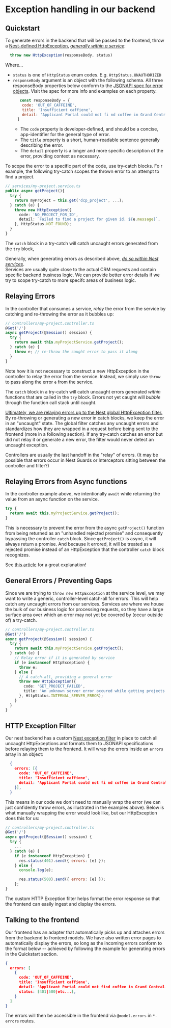 # Exception handling in our backend

## Quickstart

To generate errors in the backend that will be passed to the
frontend, throw a [Nest-defined HttpException](https://docs.nestjs.com/exception-filters#throwing-standard-exceptions), <u>_generally within a service_</u>:

```js
  throw new HttpException(responseBody, status)
```

Where...
  - `status` is one of `HttpStatus` enum codes. E.g. `HttpStatus.UNAUTHORIZED`
  - `responseBody` argument is an object with the following schema. All three responseBody properties below
  conform to the [JSONAPI spec for error objects](https://jsonapi.org/format/#errors-processing). Visit the spec for more info and examples on each property.
    ```js
       const responseBody = {
        code: 'OUT_OF_CAFFEINE',
        title: 'Insufficient caffiene',
        detail: 'Applicant Portal could not fi nd coffee in Grand Central.',
      }
    ```
    - The `code` property is developer-defined, and should be a concise,
    app-identifier for the general type of error.
    - The `title` property is a short, human-readable sentence
    generally describing the error.
    - The `detail` property is a longer and more specific description of the
    error, providing context as necessary.

To scope the error to a specific part of the code, use try-catch blocks. Fo
r example,
the following try-catch scopes the thrown error to an attempt to find a project.

```ts
// services/my-project.service.ts
public async getProject(){
  try {
    return myProject = this.get('dcp_project', ...);
  } catch (e) {
    throw new HttpException({
      code: 'NO_PROJECT_FOR_ID',
      detail: `Failed to find a project for given id. ${e.message}`,
    }, HttpStatus.NOT_FOUND);
  }
}
```

The `catch` block in a try-catch will catch uncaught errors generated from the `try` block, 

Generally, when generating errors as described above, <u>*do so within Nest services*</u>.<br>
Services are usually quite close to the actual CRM requests and contain
specific backend business logic. We can provide better error details if we
try to scope try-catch to more specifc areas of business logic.

## Relaying Errors

In the controller that consumes a service, _relay_ the error from the service by catching and re-throwing the error as it bubbles up:

```ts
// controllers/my-project.controller.ts
@Get('/')
async getProject(@Session() session) {
  try {
    return await this.myProjectService.getProject();
  } catch (e) {
    throw e; // re-throw the caught error to pass it along
  }
}
```

Note how it is not necessary to construct a new HttpException in the controller to relay the error from the service. Instead, we simply use `throw` to pass along the error `e` from the service.

The `catch` block in a try-catch will catch uncaught errors generated *within* functions that are called in the `try` block. Errors not yet caught will *bubble* through the function call stack until caught.

<u>Ultimately, we are relaying errors up to the Nest global HttpException filter.</u> By re-throwing or generating a new error in catch blocks, we keep the error in an "uncaught" state. The global filter catches any uncaught errors and standardizes how they are wrapped in a request before being sent to the frontend (more in a following section). If any try-catch catches an error but did not relay it or generate a new error, the filter would never detect an uncaught exception.

Controllers are usually the last handoff in the "relay" of errors.
(It may be possible that errors occur in Nest Guards or Interceptors sitting
between the controller and filter?)

## Relaying Errors from Async functions

In the controller example above, we intentionally `await` while
returning the value from an async function on the service.
```ts
try {
  return await this.myProjectService.getProject();
}
```

This is necessary to prevent the error from the async `getProject()` function
from being returned as an "unhandled rejected promise" and consequently bypassing the controller `catch` block. Since
`getProject()` is async, it will always return a promise. And because it errored,
it will be treated as a rejected promise instead of an HttpException that the controller `catch` block recognizes.

See [this article](https://itnext.io/error-handling-with-async-await-in-js-26c3f20bc06a) for a great explanation!

## General Errors / Preventing Gaps
Since we are trying to `throw new HttpException` at the service level, we may
want to write a generic, controller-level catch-all for errors. This will help catch
any uncaught errors from our services. Services are where we house the bulk
of our business logic for processing requests, so they have a large surface
area over which an error may not yet be covered by (occur outside of) a
try-catch.

```ts
// controllers/my-project.controller.ts
@Get('/')
async getProject(@Session() session) {
  try {
    return await this.myProjectService.getProject();
  } catch (e) {
    // Relay error if it is generated by service
    if (e instanceof HttpException) {
      throw e;
    } else {
      // A catch-all, providing a general error
      throw new HttpException({
        code: 'GET_PROJECT_FAILED',
        title: 'An unknown server error occured while getting projects',
      }, HttpStatus.INTERNAL_SERVER_ERROR);
    }
  }
}
```

## HTTP Exception Filter

Our nest backend has a custom [Nest exception filter](https://docs.nestjs.com/exception-filters#throwing-standard-exceptions) in place to catch all uncaught HttpExceptions and formats them to JSONAPI specifications before relaying them to the frontend. It will wrap the errors inside an `errors` array in an object:

```json
  {
    errors: [{
      code: 'OUT_OF_CAFFEINE',
      title: 'Insufficient caffiene',
      detail: 'Applicant Portal could not fi nd coffee in Grand Central.',
    }],
  }
```

This means in our code we don't need to manually wrap the error (we can just confidently throw errors, as illustrated in the examples above). Below is what manually wrapping the error would look like, but our HttpException does this for us:

```js
// controllers/my-project.controller.ts
@Get('/')
async getProject(@Session() session) {
  try {
    ...
  } catch (e) {
    if (e instanceof HttpException) {
      res.status(401).send({ errors: [e] });
    } else {
      console.log(e);

      res.status(500).send({ errors: [e] });
    };
}
```

The custom HTTP Exception filter helps format the error response so that the frontend
can easily ingest and display the errors.

## Talking to the frontend

Our frontend has an adapter that automatically picks up and
attaches errors from the backend to frontend models. We have also
written error pages to automatically display the errors, so long
as the incoming errors conform to the format below -- achieved by
following the example for generating errors in the Quickstart section. 

```json
{
  errors: [
    {
      code: 'OUT_OF_CAFFEINE',
      title: 'Insufficient caffiene',
      detail: 'Applicant Portal could not find coffee in Grand Central.',
      status: [401|500|etc...],
    }
  ]
}
```

The errors will then be accessible in the frontend via
`@model.errors` in `*-errors` routes.
